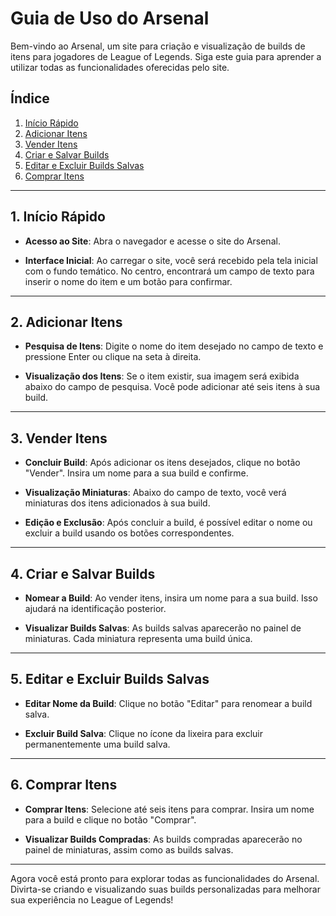 # Guia de Uso do Arsenal

Bem-vindo ao Arsenal, um site para criação e visualização de builds de itens para jogadores de League of Legends. Siga este guia para aprender a utilizar todas as funcionalidades oferecidas pelo site.

## Índice

1. [Início Rápido](#1-início-rápido)
2. [Adicionar Itens](#2-adicionar-itens)
3. [Vender Itens](#3-vender-itens)
4. [Criar e Salvar Builds](#4-criar-e-salvar-builds)
5. [Editar e Excluir Builds Salvas](#5-editar-e-excluir-builds-salvas)
6. [Comprar Itens](#6-comprar-itens)

---

## 1. Início Rápido

- **Acesso ao Site**: Abra o navegador e acesse o site do Arsenal.

- **Interface Inicial**: Ao carregar o site, você será recebido pela tela inicial com o fundo temático. No centro, encontrará um campo de texto para inserir o nome do item e um botão para confirmar.

---

## 2. Adicionar Itens

- **Pesquisa de Itens**: Digite o nome do item desejado no campo de texto e pressione Enter ou clique na seta à direita.

- **Visualização dos Itens**: Se o item existir, sua imagem será exibida abaixo do campo de pesquisa. Você pode adicionar até seis itens à sua build.

---

## 3. Vender Itens

- **Concluir Build**: Após adicionar os itens desejados, clique no botão "Vender". Insira um nome para a sua build e confirme.

- **Visualização Miniaturas**: Abaixo do campo de texto, você verá miniaturas dos itens adicionados à sua build.

- **Edição e Exclusão**: Após concluir a build, é possível editar o nome ou excluir a build usando os botões correspondentes.

---

## 4. Criar e Salvar Builds

- **Nomear a Build**: Ao vender itens, insira um nome para a sua build. Isso ajudará na identificação posterior.

- **Visualizar Builds Salvas**: As builds salvas aparecerão no painel de miniaturas. Cada miniatura representa uma build única.

---

## 5. Editar e Excluir Builds Salvas

- **Editar Nome da Build**: Clique no botão "Editar" para renomear a build salva.

- **Excluir Build Salva**: Clique no ícone da lixeira para excluir permanentemente uma build salva.

---

## 6. Comprar Itens

- **Comprar Itens**: Selecione até seis itens para comprar. Insira um nome para a build e clique no botão "Comprar".

- **Visualizar Builds Compradas**: As builds compradas aparecerão no painel de miniaturas, assim como as builds salvas.

---

Agora você está pronto para explorar todas as funcionalidades do Arsenal. Divirta-se criando e visualizando suas builds personalizadas para melhorar sua experiência no League of Legends!
